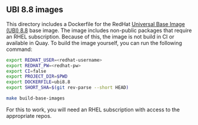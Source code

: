 ## UBI 8.8 images

This directory includes a Dockerfile for the RedHat
[Universal Base Image (UBI) 8.8](https://catalog.redhat.com/software/containers/ubi9/ubi/615bcf606feffc5384e8452e)
base image. The image includes non-public packages that require an RHEL subscription.
Because of this, the image is not build in CI or available in Quay.
To build the image yourself, you can run the following command:

```bash
export REDHAT_USER=<redhat-username>
export REDHAT_PW=<redhat-pw>
export CI=false
export PROJECT_DIR=$PWD
export DOCKERFILE=ubi8.8
export SHORT_SHA=$(git rev-parse --short HEAD)

make build-base-images
```

For this to work, you will need an RHEL subscription with access to the appropriate repos.

